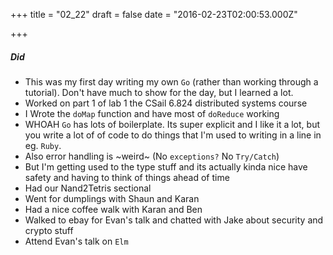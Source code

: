 
+++
title = "02_22"
draft = false
date = "2016-02-23T02:00:53.000Z"

+++
##### Did
- This was my first day writing my own `Go` (rather than working through a tutorial). Don't have much to show for the day, but I learned a lot.
- Worked on part 1 of lab 1 the CSail 6.824 distributed systems course
 - I Wrote the `doMap` function and have most of `doReduce` working
 - WHOAH `Go` has lots of boilerplate. Its super explicit and I like it a lot, but you write a lot of of code to do things that I'm used to writing in a line in eg. `Ruby`.
 - Also error handling is ~weird~ (No `exceptions?` No `Try/Catch`)
 - But I'm getting used to the type stuff and its actually kinda nice have safety and having to think of things ahead of time
- Had our Nand2Tetris sectional
- Went for dumplings with Shaun and Karan
- Had a nice coffee walk with Karan and Ben
- Walked to ebay for Evan's talk and chatted with Jake about security and crypto stuff
- Attend Evan's talk on `Elm`


